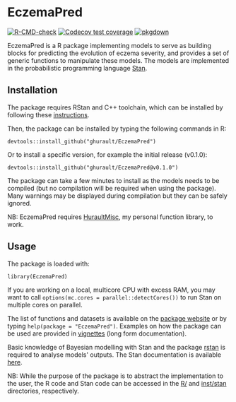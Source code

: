 # EczemaPred

<!-- badges: start -->
[![R-CMD-check](https://github.com/ghurault/EczemaPred/workflows/R-CMD-check/badge.svg)](https://github.com/ghurault/EczemaPred/actions)
[![Codecov test coverage](https://codecov.io/gh/ghurault/EczemaPred/branch/main/graph/badge.svg)](https://codecov.io/gh/ghurault/EczemaPred?branch=main)
[![pkgdown](https://github.com/ghurault/EczemaPred/workflows/pkgdown/badge.svg)](https://github.com/ghurault/EczemaPred/actions)
<!-- badges: end -->

EczemaPred is a R package implementing models to serve as building blocks for predicting the evolution of eczema severity, and provides a set of generic functions to manipulate these models.
The models are implemented in the probabilistic programming language [Stan](https://mc-stan.org/).

## Installation

The package requires RStan and C++ toolchain, which can be installed by following these [instructions](https://github.com/stan-dev/rstan/wiki/RStan-Getting-Started).

Then, the package can be installed by typing the following commands in R:
```
devtools::install_github("ghurault/EczemaPred")
```

Or to install a specific version, for example the initial release (v0.1.0):
```
devtools::install_github("ghurault/EczemaPred@v0.1.0")
```

The package can take a few minutes to install as the models needs to be compiled (but no compilation will be required when using the package).
Many warnings may be displayed during compilation but they can be safely ignored.

NB: EczemaPred requires [HuraultMisc](https://github.com/ghurault/HuraultMisc), my personal function library, to work.

## Usage

The package is loaded with:
```
library(EczemaPred)
```

If you are working on a local, multicore CPU with excess RAM, you may want to call `options(mc.cores = parallel::detectCores())` to run Stan on multiple cores on parallel.

The list of functions and datasets is available on the [package website](https://ghurault.github.io/EczemaPred/) or by typing `help(package = "EczemaPred")`.
Examples on how the package can be used are provided in [vignettes](https://ghurault.github.io/EczemaPred/articles/) (long form documentation).

Basic knowledge of Bayesian modelling with Stan and the package [rstan](https://mc-stan.org/users/interfaces/rstan) is required to analyse models' outputs.
The Stan documentation is available [here](https://mc-stan.org/users/documentation/).

NB: While the purpose of the package is to abstract the implementation to the user, the R code and Stan code can be accessed in the [R/](R/) and [inst/stan](inst/stan) directories, respectively.
